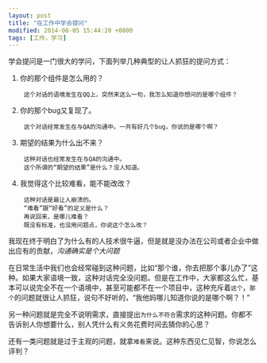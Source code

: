 ```yaml
---
layout: post
title: "在工作中学会提问"
modified: 2014-08-05 15:44:20 +0800
tags: [工作，学习]
---
```



学会提问是一门很大的学问，下面列举几种典型的让人抓狂的提问方式：

1. 你的那个组件是怎么用的？

		这个对话的语境发生在QQ上，突然来这么一句，我怎么知道你想问的是哪个组件？
		
2. 你的那个bug又复现了。

		这个对话经常发生在与QA的沟通中。一共有好几个bug，你说的是哪个啊？
		
3. 期望的结果为什么出不来？

		这种对话也经常发生在与QA的沟通中。
		这个所谓的“期望的结果”是什么？没人知道。
		
4. 我觉得这个比较难看，能不能改改？
		
		这种对话是最让人崩溃的。
		“难看”跟“好看”的定义是什么？
		再说回来，是哪儿难看？
		既没有标准，也没用问题点，你说这个怎么改？
		

我现在终于明白了为什么有的人技术很牛逼，但是就是没办法在公司或者企业中做出应有的贡献，*沟通确实是个大问题*

在日常生活中我们也会经常碰到这种问题，比如“那个谁，你去把那个事儿办了”这种。如果大家语境一致，这种对话完全没问题。但是在工作中，大家都这么忙，基本可以说完全不在一个语境中，甚至可能都不在一个项目中，这种充斥着`这个`，`那个`的问题就很让人抓狂，说句不好听的，“我他妈哪儿知道你说的是哪个啊？！”

另一种问题就是完全不说明需求，直接提出`为什么不符合`需求的这种问题。你都不告诉别人你想要什么，别人凭什么有义务花费时间去猜你的心思？

还有一类问题就是过于主观的问题，就拿`难看`来说。这种东西见仁见智，你说怎么评判？


	